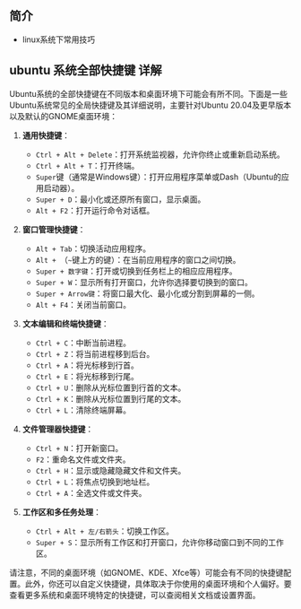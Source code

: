 ## 简介

+ linux系统下常用技巧

## ubuntu 系统全部快捷键 详解

Ubuntu系统的全部快捷键在不同版本和桌面环境下可能会有所不同。下面是一些Ubuntu系统常见的全局快捷键及其详细说明，主要针对Ubuntu 20.04及更早版本以及默认的GNOME桌面环境：

1. **通用快捷键**：

   - `Ctrl + Alt + Delete`：打开系统监视器，允许你终止或重新启动系统。
   - `Ctrl + Alt + T`：打开终端。
   - `Super`键（通常是Windows键）：打开应用程序菜单或Dash（Ubuntu的应用启动器）。
   - `Super + D`：最小化或还原所有窗口，显示桌面。
   - `Alt + F2`：打开运行命令对话框。

2. **窗口管理快捷键**：

   - `Alt + Tab`：切换活动应用程序。
   - `Alt + `（`~`键上方的键）：在当前应用程序的窗口之间切换。
   - `Super + 数字键`：打开或切换到任务栏上的相应应用程序。
   - `Super + W`：显示所有打开窗口，允许你选择要切换到的窗口。
   - `Super + Arrow键`：将窗口最大化、最小化或分割到屏幕的一侧。
   - `Alt + F4`：关闭当前窗口。

3. **文本编辑和终端快捷键**：

   - `Ctrl + C`：中断当前进程。
   - `Ctrl + Z`：将当前进程移到后台。
   - `Ctrl + A`：将光标移到行首。
   - `Ctrl + E`：将光标移到行尾。
   - `Ctrl + U`：删除从光标位置到行首的文本。
   - `Ctrl + K`：删除从光标位置到行尾的文本。
   - `Ctrl + L`：清除终端屏幕。

4. **文件管理器快捷键**：

   - `Ctrl + N`：打开新窗口。
   - `F2`：重命名文件或文件夹。
   - `Ctrl + H`：显示或隐藏隐藏文件和文件夹。
   - `Ctrl + L`：将焦点切换到地址栏。
   - `Ctrl + A`：全选文件或文件夹。

5. **工作区和多任务处理**：

   - `Ctrl + Alt + 左/右箭头`：切换工作区。
   - `Super + S`：显示所有工作区和打开窗口，允许你移动窗口到不同的工作区。

请注意，不同的桌面环境（如GNOME、KDE、Xfce等）可能会有不同的快捷键配置。此外，你还可以自定义快捷键，具体取决于你使用的桌面环境和个人偏好。要查看更多系统和桌面环境特定的快捷键，可以查阅相关文档或设置界面。